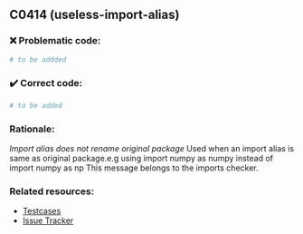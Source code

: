 ## C0414 (useless-import-alias)

### :x: Problematic code:

```python
# to be addded
```

### :heavy_check_mark: Correct code:

```python
# to be added
```

### Rationale:

 *Import alias does not rename original package*
  Used when an import alias is same as original package.e.g using import numpy
  as numpy instead of import numpy as np This message belongs to the imports
  checker.



### Related resources:

- [Testcases](#)
- [Issue Tracker](https://github.com/PyCQA/pylint/issues?q=is%3Aissue+%22useless-import-alias%22+OR+%22C0414%22)
